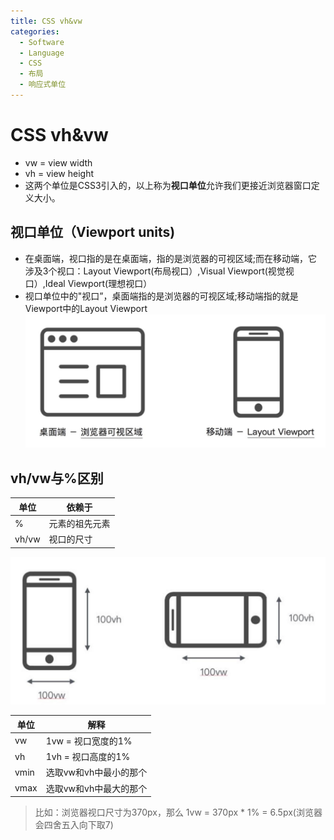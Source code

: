 ```yaml
---
title: CSS vh&vw
categories:
  - Software
  - Language
  - CSS
  - 布局
  - 响应式单位
---
```

# CSS vh&vw

- vw = view width
- vh = view height
- 这两个单位是CSS3引入的，以上称为**视口单位**允许我们更接近浏览器窗口定义大小。

## 视口单位（Viewport units)

- 在桌面端，视口指的是在桌面端，指的是浏览器的可视区域;而在移动端，它涉及3个视口：Layout Viewport(布局视口）,Visual Viewport(视觉视口）,Ideal Viewport(理想视口）
- 视口单位中的"视口”，桌面端指的是浏览器的可视区域;移动端指的就是Viewport中的Layout Viewport
    <img src="https://raw.githubusercontent.com/LuShan123888/Files/main/Pictures/2020-12-10-QBM61YZg8vqx7NE.jpg" alt="img" style="zoom:67%;" />

## vh/vw与%区别

| 单位  | 依赖于         |
| ----- | -------------- |
| %     | 元素的祖先元素 |
| vh/vw | 视口的尺寸     |

<img src="https://raw.githubusercontent.com/LuShan123888/Files/main/Pictures/2020-12-10-MX5GjOE2ackwKBY.jpg" alt="img" style="zoom:50%;" />

| 单位 | 解释                   |
| ---- | ---------------------- |
| vw   | 1vw = 视口宽度的1%     |
| vh   | 1vh = 视口高度的1%     |
| vmin | 选取vw和vh中最小的那个 |
| vmax | 选取vw和vh中最大的那个 |

> 比如：浏览器视口尺寸为370px，那么 1vw = 370px * 1% = 6.5px(浏览器会四舍五入向下取7)
